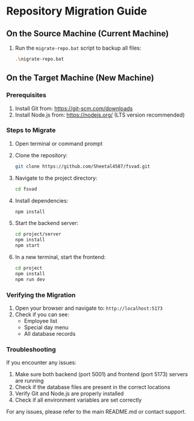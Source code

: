 # Repository Migration Guide

## On the Source Machine (Current Machine)

1. Run the `migrate-repo.bat` script to backup all files:
   ```bash
   .\migrate-repo.bat
   ```

## On the Target Machine (New Machine)

### Prerequisites
1. Install Git from: https://git-scm.com/downloads
2. Install Node.js from: https://nodejs.org/ (LTS version recommended)

### Steps to Migrate

1. Open terminal or command prompt

2. Clone the repository:
   ```bash
   git clone https://github.com/Sheetal4587/fsvad.git
   ```

3. Navigate to the project directory:
   ```bash
   cd fsvad
   ```

4. Install dependencies:
   ```bash
   npm install
   ```

5. Start the backend server:
   ```bash
   cd project/server
   npm install
   npm start
   ```

6. In a new terminal, start the frontend:
   ```bash
   cd project
   npm install
   npm run dev
   ```

### Verifying the Migration

1. Open your browser and navigate to: `http://localhost:5173`
2. Check if you can see:
   - Employee list
   - Special day menu
   - All database records

### Troubleshooting

If you encounter any issues:

1. Make sure both backend (port 5001) and frontend (port 5173) servers are running
2. Check if the database files are present in the correct locations
3. Verify Git and Node.js are properly installed
4. Check if all environment variables are set correctly

For any issues, please refer to the main README.md or contact support. 